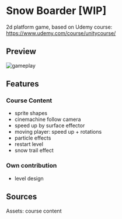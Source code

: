 # Snow Boarder [WIP]

2d platform game, based on Udemy course: https://www.udemy.com/course/unitycourse/

## Preview

![gameplay](./gamePreview/gameplay.gif)

## Features

### Course Content

-   sprite shapes
-   cinemachine follow camera
-   speed up by surface effector
-   moving player: speed up + rotations
-   particle effects
-   restart level
-   snow trail effect

### Own contribution

-   level design

## Sources

Assets: course content
